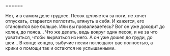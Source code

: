 ======

Нет, и в самом деле труднее. Песок цепляется за ноги, не хочет отпускать, старается поглотить, втянуть в себя. И кажется, его становится все больше. Или вы проваливаетесь? Вот он уже доходит до колен, до пояса... Что же делать, ведь вокруг один песок, и не за что ухватиться, чтобы вырваться из него. А он уже дошел до груди, до шеи... В конце концов, зыбучие пески поглощают вас полностью, а крики о помощи так и остаются не услышанными.

